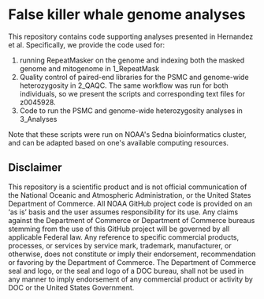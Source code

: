 # False killer whale genome analyses

This repository contains code supporting analyses presented in Hernandez et al. Specifically, we provide the code used for: 
1) running RepeatMasker on the genome and indexing both the masked genome and mitogenome in 1_RepeatMask
2) Quality control of paired-end libraries for the PSMC and genome-wide heterozygosity in 2_QAQC. The same workflow was run for both individuals, so we present the scripts and corresponding text files for z0045928.
3) Code to run the PSMC and genome-wide heterozygosity analyses in 3_Analyses

Note that these scripts were run on NOAA's Sedna bioinformatics cluster, and can be adapted based on one's available computing resources. 

## Disclaimer

This repository is a scientific product and is not official communication of the National Oceanic and Atmospheric Administration, or the United States Department of Commerce. All NOAA GitHub project code is provided on an ‘as is’ basis and the user assumes responsibility for its use. Any claims against the Department of Commerce or Department of Commerce bureaus stemming from the use of this GitHub project will be governed by all applicable Federal law. Any reference to specific commercial products, processes, or services by service mark, trademark, manufacturer, or otherwise, does not constitute or imply their endorsement, recommendation or favoring by the Department of Commerce. The Department of Commerce seal and logo, or the seal and logo of a DOC bureau, shall not be used in any manner to imply endorsement of any commercial product or activity by DOC or the United States Government.
